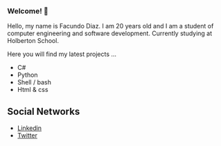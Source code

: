 ### Welcome! 👋

Hello, my name is Facundo Diaz. I am 20 years old and I am a student of computer engineering and software development.
Currently studying at Holberton School.

Here you will find my latest projects ...

- C#
- Python
- Shell / bash
- Html & css

Social Networks
-------------------
- [Linkedin](https://www.linkedin.com/in/facundo-d%C3%ADaz-720110149/)
- [Twitter](https://twitter.com/facudiazuy)
